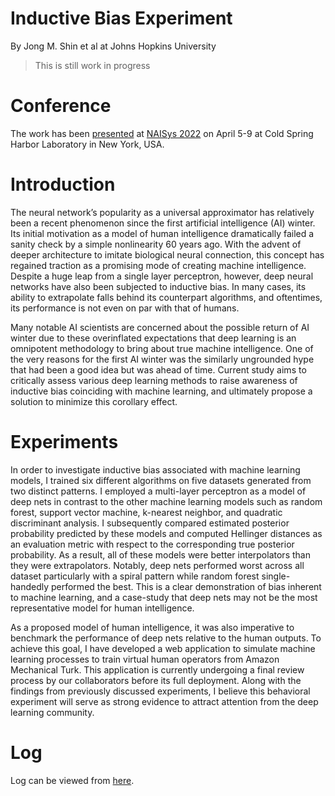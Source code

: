 # Inductive Bias Experiment
By Jong M. Shin et al at Johns Hopkins University
> This is still work in progress

# Conference
The work has been [presented](posters/NAISys2022-poster.pdf) at [NAISys 2022](https://meetings.cshl.edu/meetings.aspx?meet=NAISYS&year=22) on April 5-9 at Cold Spring Harbor Laboratory in New York, USA.

# Introduction
The neural network’s popularity as a universal approximator has relatively been a recent phenomenon since the first artificial intelligence (AI) winter. Its initial motivation as a model of human intelligence dramatically failed a sanity check by a simple nonlinearity 60 years ago. With the advent of deeper architecture to imitate biological neural connection, this concept has regained traction as a promising mode of creating machine intelligence. Despite a huge leap from a single layer perceptron, however, deep neural networks have also been subjected to inductive bias. In many cases, its ability to extrapolate falls behind its counterpart algorithms, and oftentimes, its performance is not even on par with that of humans.

Many notable AI scientists are concerned about the possible return of AI winter due to these overinflated expectations that deep learning is an omnipotent methodology to bring about true machine intelligence. One of the very reasons for the first AI winter was the similarly ungrounded hype that had been a good idea but was ahead of time. Current study aims to critically assess various deep learning methods to raise awareness of inductive bias coinciding with machine learning, and ultimately propose a solution to minimize this corollary effect.

# Experiments
In order to investigate inductive bias associated with machine learning models, I trained six different algorithms on five datasets generated from two distinct patterns. I employed a multi-layer perceptron as a model of deep nets in contrast to the other machine learning models such as random forest, support vector machine, k-nearest neighbor, and quadratic discriminant analysis. I subsequently compared estimated posterior probability predicted by these models and computed Hellinger distances as an evaluation metric with respect to the corresponding true posterior probability. As a result, all of these models were better interpolators than they were extrapolators. Notably, deep nets performed worst across all dataset particularly with a spiral pattern while random forest single-handedly performed the best. This is a clear demonstration of bias inherent to machine learning, and a case-study that deep nets may not be the most representative model for human intelligence.

As a proposed model of human intelligence, it was also imperative to benchmark the performance of deep nets relative to the human outputs. To achieve this goal, I have developed a web application to simulate machine learning processes to train virtual human operators from Amazon Mechanical Turk. This application is currently undergoing a final review process by our collaborators before its full deployment. Along with the findings from previously discussed experiments, I believe this behavioral experiment will serve as strong evidence to attract attention from the deep learning community.

# Log
Log can be viewed from [here](LOG.md).